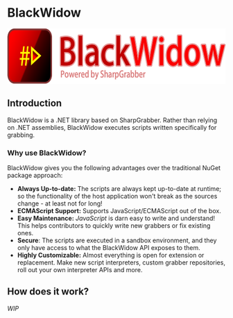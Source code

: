 # BlackWidow

<img src="../assets/blackwidow-logo-text.png" alt="SharpGrabber" height="128" />

## Introduction
BlackWidow is a .NET library based on SharpGrabber. Rather than relying on .NET assemblies, BlackWidow executes scripts written specifically for grabbing.

### Why use BlackWidow?
BlackWidow gives you the following advantages over the traditional NuGet package approach:

- **Always Up-to-date:** The scripts are always kept up-to-date at runtime; so the functionality of the host application won't break as the sources change - at least not for long!
- **ECMAScript Support:** Supports JavaScript/ECMAScript out of the box.
- **Easy Maintenance:** *JavaScript* is darn easy to write and understand! This helps contributors to quickly write new grabbers or fix existing ones.
- **Secure**: The scripts are executed in a sandbox environment, and they only have access to what the BlackWidow API exposes to them.
- **Highly Customizable:** Almost everything is open for extension or replacement. Make new script interpreters, custom grabber repositories, roll out your own interpreter APIs and more.

## How does it work?
*WIP*
